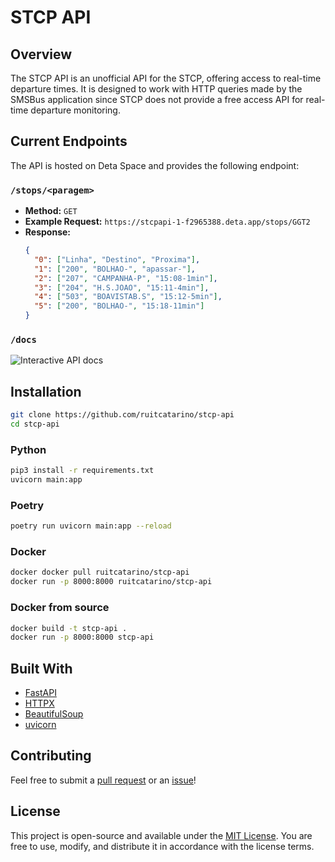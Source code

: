 # STCP API

## Overview
The STCP API is an unofficial API for the STCP, offering access to real-time departure times. It is designed to work with HTTP queries made by the SMSBus application since STCP does not provide a free access API for real-time departure monitoring.

## Current Endpoints
The API is hosted on Deta Space and provides the following endpoint:

### `/stops/<paragem>`
- **Method:** `GET`
- **Example Request:** `https://stcpapi-1-f2965388.deta.app/stops/GGT2`
- **Response:**
  ```json
  {
    "0": ["Linha", "Destino", "Proxima"],
    "1": ["200", "BOLHAO-", "apassar-"],
    "2": ["207", "CAMPANHA-P", "15:08-1min"],
    "3": ["204", "H.S.JOAO", "15:11-4min"],
    "4": ["503", "BOAVISTAB.S", "15:12-5min"],
    "5": ["200", "BOLHAO-", "15:18-11min"]
  }
### `/docs`

![Interactive API docs](https://i.ibb.co/5YLRnqP/Screenshot-4.png)

## Installation

``` bash
git clone https://github.com/ruitcatarino/stcp-api
cd stcp-api
```

### Python
``` bash
pip3 install -r requirements.txt
uvicorn main:app
```

### Poetry
```bash
poetry run uvicorn main:app --reload
```

### Docker
```bash
docker docker pull ruitcatarino/stcp-api
docker run -p 8000:8000 ruitcatarino/stcp-api
```

### Docker from source
```bash
docker build -t stcp-api .
docker run -p 8000:8000 stcp-api
```

## Built With

- [FastAPI](https://fastapi.tiangolo.com/)
- [HTTPX](https://www.python-httpx.org/)
- [BeautifulSoup](https://www.crummy.com/software/BeautifulSoup/)
- [uvicorn](https://www.uvicorn.org/)

## Contributing

Feel free to submit a [pull request](https://github.com/ruitcatarino/stcp-api/pull/new/main) or an [issue](https://github.com/ruitcatarino/stcp-api/issues/new)!

## License

This project is open-source and available under the [MIT License](LICENSE). You are free to use, modify, and distribute it in accordance with the license terms.
